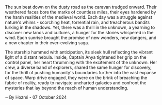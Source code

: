 
The sun beat down on the dusty road as the caravan trudged onward. Their weathered faces bore the marks of countless miles, their eyes hardened by the harsh realities of the medieval world. Each day was a struggle against nature's whims - scorching heat, torrential rain, and treacherous bandits lurking in the shadows. Yet, there was a thrill in the unknown, a yearning to discover new lands and cultures, a hunger for the stories whispered in the wind. Each sunrise brought the promise of new wonders, new dangers, and a new chapter in their ever-evolving saga.

The starship hummed with anticipation, its sleek hull reflecting the vibrant light of a distant nebula. Inside, Captain Anya tightened her grip on the control panel, her heart thrumming with the excitement of the unknown. Her crew, a diverse band of explorers, shared the same hunger for discovery, for the thrill of pushing humanity's boundaries further into the vast expanse of space. Warp drive engaged, they were on the brink of breaching the fabric of reality, ready to navigate uncharted galaxies and confront the mysteries that lay beyond the reach of human understanding. 

~ By Hozmi - 07 October 2024
